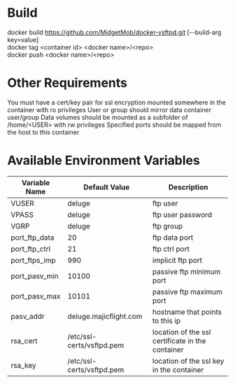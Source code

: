 # Build
docker build https://github.com/MidgetMob/docker-vsftpd.git [--build-arg key=value]  
docker tag \<container id> \<docker name>/\<repo>  
docker push \<docker name>/\<repo>  

# Other Requirements
You must have a cert/key pair for ssl encryption mounted somewhere in the container with ro privileges
User or group should mirror data container user/group
Data volumes should be mounted as a subfolder of /home/\<USER> with rw privileges
Specified ports should be mapped from the host to this container

# Available Environment Variables
Variable Name | Default Value | Description
------------- | ------------- | -----------
VUSER | deluge | ftp user  
VPASS | deluge | ftp user password  
VGRP | deluge | ftp group  
port_ftp_data | 20 | ftp data port 
port_ftp_ctrl | 21 | ftp ctrl port  
port_ftps_imp | 990 | implicit ftp port  
port_pasv_min | 10100 | passive ftp minimum port  
port_pasv_max | 10101 | passive ftp maximum port  
pasv_addr|deluge.majicflight.com | hostname that points to this ip  
rsa_cert|/etc/ssl-certs/vsftpd.pem | location of the ssl certificate in the container  
rsa_key|/etc/ssl-certs/vsftpd.pem | location of the ssl key in the container
